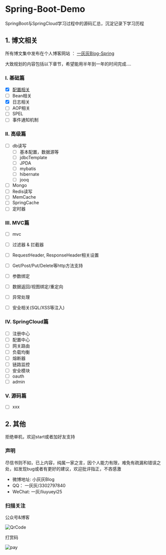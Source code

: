 # Spring-Boot-Demo

SpringBoot与SpringCloud学习过程中的源码汇总，沉淀记录下学习历程

## 1. 博文相关

所有博文集中发布在个人博客网站 ： [一灰灰Blog-Spring](http://spring.hhui.top/)

大致规划的内容包括以下章节，希望能用半年到一年的时间完成....

### I. 基础篇

- [x] [配置相关](http://spring.hhui.top/spring-blog/categories/SpringBoot/%E9%85%8D%E7%BD%AE/)
- [ ] Bean相关
- [x] 日志相关
- [ ] AOP相关
- [ ] SPEL
- [ ] 事件通知机制

### II. 高级篇

- [ ] db读写
    - [ ] 基本配置，数据源等
    - [ ] jdbcTemplate
    - [ ] JPDA
    - [ ] mybatis
    - [ ] hibernate
    - [ ] jooq
- [ ] Mongo
- [ ] Redis读写
- [ ] MemCache
- [ ] SpringCache
- [ ] 定时器 

### III. MVC篇

- [ ] mvc
- [ ] 过滤器 & 拦截器
- [ ] RequestHeader, ResponseHeader相关设置
- [ ] Get/Post/Put/Delete等http方法支持
- [ ] 参数绑定
- [ ] 数据返回/视图绑定/重定向
- [ ] 异常处理
- [ ] 安全相关(SQL/XSS等注入)


### IV. SpringCloud篇

- [ ] 注册中心
- [ ] 配置中心
- [ ] 网关路由
- [ ] 负载均衡
- [ ] 熔断器
- [ ] 链路监控
- [ ] 安全模块
- [ ] oauth
- [ ] admin

### V. 源码篇

- [ ] xxx

## 2. 其他

拒绝单机，欢迎start或者加好友支持


### 声明

尽信书则不如，已上内容，纯属一家之言，因个人能力有限，难免有疏漏和错误之处，如发现bug或者有更好的建议，欢迎批评指正，不吝感激

- 微博地址: 小灰灰Blog
- QQ： 一灰灰/3302797840
- WeChat: 一灰/liuyueyi25

### 扫描关注

公众号&博客

![QrCode](https://gitee.com/liuyueyi/Source/raw/master/img/info/blogInfoV2.png)


打赏码

![pay](https://gitee.com/liuyueyi/Source/raw/master/img/pay/pay.png)